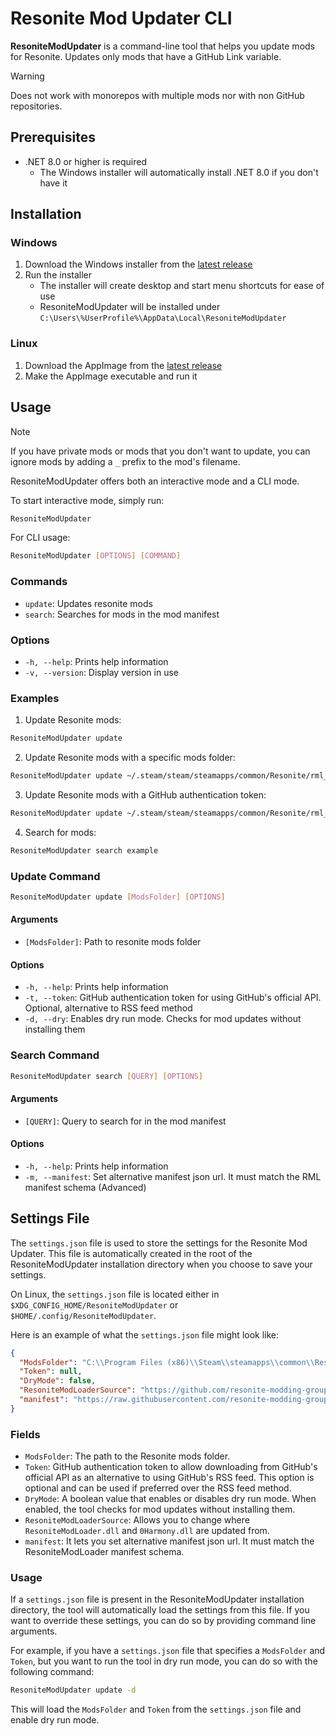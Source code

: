 # Resonite Mod Updater CLI

**ResoniteModUpdater** is a command-line tool that helps you update mods for Resonite. Updates only mods that have a GitHub Link variable.
> [!WARNING]
> Does not work with monorepos with multiple mods nor with non GitHub repositories.

## Prerequisites
- .NET 8.0 or higher is required
  - The Windows installer will automatically install .NET 8.0 if you don't have it

## Installation

### Windows
1. Download the Windows installer from the [latest release](https://github.com/hazre/ResoniteModUpdater/releases/latest)
2. Run the installer
   - The installer will create desktop and start menu shortcuts for ease of use
   - ResoniteModUpdater will be installed under `C:\Users\%UserProfile%\AppData\Local\ResoniteModUpdater`

### Linux
1. Download the AppImage from the [latest release](https://github.com/hazre/ResoniteModUpdater/releases/latest)
2. Make the AppImage executable and run it

## Usage

> [!NOTE]
> If you have private mods or mods that you don't want to update, you can ignore mods by adding a `_` prefix to the mod's filename. 

ResoniteModUpdater offers both an interactive mode and a CLI mode.

To start interactive mode, simply run:

```sh
ResoniteModUpdater
```

For CLI usage:

```sh
ResoniteModUpdater [OPTIONS] [COMMAND]
```

### Commands

- `update`: Updates resonite mods
- `search`: Searches for mods in the mod manifest

### Options

- `-h, --help`: Prints help information
- `-v, --version`: Display version in use

### Examples

1. Update Resonite mods:

```sh
ResoniteModUpdater update
```

2. Update Resonite mods with a specific mods folder:

```sh
ResoniteModUpdater update ~/.steam/steam/steamapps/common/Resonite/rml_mods
```

3. Update Resonite mods with a GitHub authentication token:

```sh
ResoniteModUpdater update ~/.steam/steam/steamapps/common/Resonite/rml_mods -token xxxxxxxxxxxxxx
```

4. Search for mods:

```sh
ResoniteModUpdater search example
```

### Update Command

```sh
ResoniteModUpdater update [ModsFolder] [OPTIONS]
```

#### Arguments

- `[ModsFolder]`: Path to resonite mods folder

#### Options

- `-h, --help`: Prints help information
- `-t, --token`: GitHub authentication token for using GitHub's official API. Optional, alternative to RSS feed method
- `-d, --dry`: Enables dry run mode. Checks for mod updates without installing them

### Search Command

```sh
ResoniteModUpdater search [QUERY] [OPTIONS]
```

#### Arguments

- `[QUERY]`: Query to search for in the mod manifest

#### Options

- `-h, --help`: Prints help information
- `-m, --manifest`: Set alternative manifest json url. It must match the RML manifest schema (Advanced)

## Settings File

The `settings.json` file is used to store the settings for the Resonite Mod Updater. This file is automatically created in the root of the ResoniteModUpdater installation directory when you choose to save your settings.

On Linux, the `settings.json` file is located either in `$XDG_CONFIG_HOME/ResoniteModUpdater` or `$HOME/.config/ResoniteModUpdater`.

Here is an example of what the `settings.json` file might look like:

```json
{
  "ModsFolder": "C:\\Program Files (x86)\\Steam\\steamapps\\common\\Resonite\\rml_mods",
  "Token": null,
  "DryMode": false,
  "ResoniteModLoaderSource": "https://github.com/resonite-modding-group/ResoniteModLoader",
  "manifest": "https://raw.githubusercontent.com/resonite-modding-group/resonite-mod-manifest/main/manifest.json"
}
```

### Fields

- `ModsFolder`: The path to the Resonite mods folder.
- `Token`: GitHub authentication token to allow downloading from GitHub's official API as an alternative to using GitHub's RSS feed. This option is optional and can be used if preferred over the RSS feed method.
- `DryMode`: A boolean value that enables or disables dry run mode. When enabled, the tool checks for mod updates without installing them.
- `ResoniteModLoaderSource`: Allows you to change where `ResoniteModLoader.dll` and `0Harmony.dll` are updated from.
- `manifest`: It lets you set alternative manifest json url. It must match the ResoniteModLoader manifest schema.

### Usage

If a `settings.json` file is present in the ResoniteModUpdater installation directory, the tool will automatically load the settings from this file. If you want to override these settings, you can do so by providing command line arguments.

For example, if you have a `settings.json` file that specifies a `ModsFolder` and `Token`, but you want to run the tool in dry run mode, you can do so with the following command:

```sh
ResoniteModUpdater update -d
```

This will load the `ModsFolder` and `Token` from the `settings.json` file and enable dry run mode.
